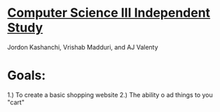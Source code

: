 # [Computer Science III Independent Study](http://http://lynnrosier.weebly.com/)
Jordon Kashanchi, Vrishab Madduri, and AJ Valenty

# Goals:

1.) To create a basic shopping website
2.) The ability o ad things to you "cart"
